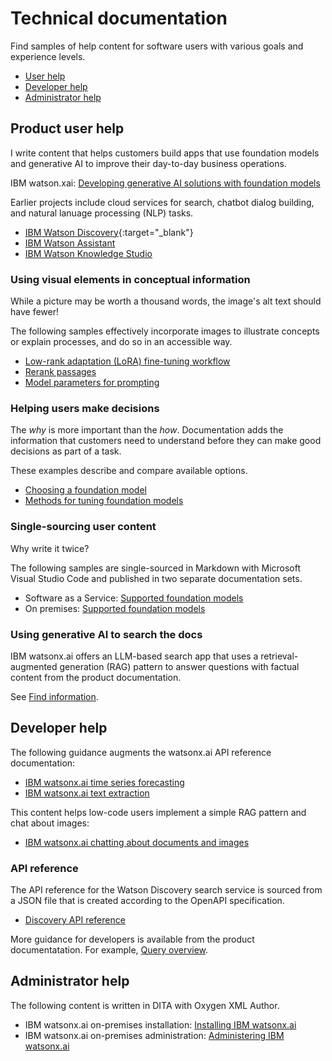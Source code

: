 # Technical documentation

Find samples of help content for software users with various goals and experience levels.

- [User help](#product-user-help)
- [Developer help](#developer-help)
- [Administrator help](#administrator-help)

## Product user help

I write content that helps customers build apps that use foundation models and generative AI to improve their day-to-day business operations.

IBM watson.xai: [Developing generative AI solutions with foundation models](https://www.ibm.com/docs/SSYOK8/wsj/analyze-data/fm-overview.html)

Earlier projects include cloud services for search, chatbot dialog building, and natural lanuage processing (NLP) tasks.

- [IBM Watson Discovery](https://cloud.ibm.com/docs/discovery-data){:target="_blank"}
- [IBM Watson Assistant](https://cloud.ibm.com/docs/assistant?topic=assistant-index)
- [IBM Watson Knowledge Studio](https://cloud.ibm.com/docs/watson-knowledge-studio?topic=watson-knowledge-studio-wks_overview_full)

### Using visual elements in conceptual information

While a picture may be worth a thousand words, the image's alt text should have fewer! 

The following samples effectively incorporate images to illustrate concepts or explain processes, and do so in an accessible way.

- [Low-rank adaptation (LoRA) fine-tuning workflow](https://www.ibm.com/docs/SSLSRPV_latest/wsj/analyze-data/fm-tuning-methods-lora.html#lora-workflow)
- [Rerank passages](https://www.ibm.com/docs/SSYOK8/wsj/analyze-data/fm-api-rerank.html#api)
- [Model parameters for prompting](https://www.ibm.com/docs/SSYOK8/wsj/analyze-data/fm-model-parameters.html)

### Helping users make decisions

The *why* is more important than the *how*. Documentation adds the information that customers need to understand before they can make good decisions as part of a task.

These examples describe and compare available options.

- [Choosing a foundation model](https://www.ibm.com/docs/SSYOK8/wsj/analyze-data/fm-models-choose.html)
- [Methods for tuning foundation models](https://www.ibm.com/docs/SSLSRPV_latest/wsj/analyze-data/fm-tuning-methods.html)

### Single-sourcing user content

Why write it twice? 

The following samples are single-sourced in Markdown with Microsoft Visual Studio Code and published in two separate documentation sets.

- Software as a Service: [Supported foundation models](https://www.ibm.com/docs/SSYOK8/wsj/analyze-data/fm-models.html)
- On premises: [Supported foundation models](https://www.ibm.com/docs/SSLSRPV_latest/wsj/analyze-data/fm-models.html)

### Using generative AI to search the docs

IBM watsonx.ai offers an LLM-based search app that uses a retrieval-augmented generation (RAG) pattern to answer questions with factual content from the product documentation.

See [Find information](https://dataplatform.cloud.ibm.com/docs/content/wsj/getting-started/welcome-main.html?context=wx).

## Developer help

The following guidance augments the watsonx.ai API reference documentation:

- [IBM watsonx.ai time series forecasting](https://www.ibm.com/docs/SSYOK8/wsj/analyze-data/fm-api-time-series.html)
- [IBM watsonx.ai text extraction](https://www.ibm.com/docs/SSYOK8/wsj/analyze-data/fm-api-text-extraction.html)

This content helps low-code users implement a simple RAG pattern and chat about images:

- [IBM watsonx.ai chatting about documents and images](https://www.ibm.com/docs/SSYOK8/wsj/analyze-data/fm-prompt-data.html)

### API reference

The API reference for the Watson Discovery search service is sourced from a JSON file that is created according to the OpenAPI specification.

- [Discovery API reference](https://cloud.ibm.com/apidocs/discovery-data)

More guidance for developers is available from the product documentatation. For example, [Query overview](https://cloud.ibm.com/docs/discovery-data?topic=discovery-data-query-concepts).

## Administrator help

The following content is written in DITA with Oxygen XML Author.

- IBM watsonx.ai on-premises installation: [Installing IBM watsonx.ai](https://www.ibm.com/docs/SSNFH6_latest/svc-watsonxai/watsonxai-install.html)
- IBM watsonx.ai on-premises administration: [Administering IBM watsonx.ai](https://www.ibm.com/docs/SSNFH6_latest/svc-watsonxai/watsonxai-admin.html)

